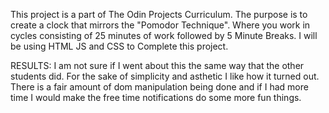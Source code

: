 This project is a part of The Odin Projects Curriculum. The purpose is to create a clock that mirrors the "Pomodor Technique". Where you work in cycles consisting of 25 minutes of work followed by 5 Minute Breaks. I will be using HTML JS and CSS to Complete this project.

RESULTS:
I am not sure if I went about this the same way that the other students did. For the sake of simplicity and asthetic I like how it turned out. There is a fair amount of dom manipulation being done and if I had more time I would make the free time notifications do some more fun things. 